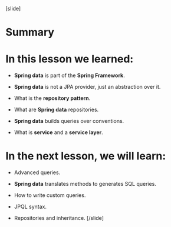 [slide]
# Summary

# In this lesson we learned:

- **Spring data** is part of the **Spring Framework**.

- **Spring data** is not a JPA provider, just an abstraction over it.

- What is the **repository pattern**.

- What are **Spring data** repositories.

- **Spring data** builds queries over conventions.

- What is **service** and a **service layer**.

# In the next lesson, we will learn:

- Advanced queries.

- **Spring data** translates methods to generates SQL queries.

- How to write custom queries.

- JPQL syntax.

- Repositories and inheritance.
[/slide]